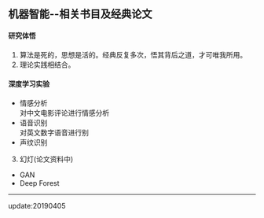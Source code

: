 ## 机器智能--相关书目及经典论文
#### 研究体悟
1. 算法是死的，思想是活的。经典反复多次，悟其背后之道，才可唯我所用。  
2. 理论实践相结合。
#### 深度学习实验  
- 情感分析  
对中文电影评论进行情感分析  
- 语音识别  
对英文数字语音进行别  
- 声纹识别  
3. 幻灯(论文资料中)
- GAN
- Deep Forest
---  
update:20190405 

